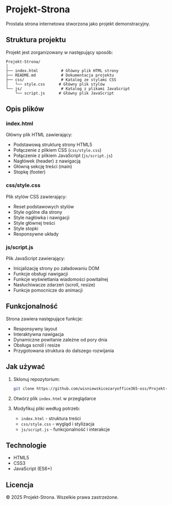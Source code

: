 # Projekt-Strona

Prostata strona internetowa stworzona jako projekt demonstracyjny.

## Struktura projektu

Projekt jest zorganizowany w następujący sposób:

```
Projekt-Strona/
│
├── index.html          # Główny plik HTML strony
├── README.md           # Dokumentacja projektu
├── css/                # Katalog ze stylami CSS
│   └── style.css      # Główny plik stylów
└── js/                 # Katalog z plikami JavaScript
    └── script.js      # Główny plik JavaScript
```

## Opis plików

### index.html
Główny plik HTML zawierający:
- Podstawową strukturę strony HTML5
- Połączenie z plikiem CSS (`css/style.css`)
- Połączenie z plikiem JavaScript (`js/script.js`)
- Nagłówek (header) z nawigacją
- Główną sekcję treści (main)
- Stopkę (footer)

### css/style.css
Plik stylów CSS zawierający:
- Reset podstawowych stylów
- Style ogólne dla strony
- Style nagłówka i nawigacji
- Style głównej treści
- Style stopki
- Responsywne układy

### js/script.js
Plik JavaScript zawierający:
- Inicjalizację strony po załadowaniu DOM
- Funkcje obsługi nawigacji
- Funkcje wyświetlania wiadomości powitalnej
- Nasłuchiwacze zdarzeń (scroll, resize)
- Funkcje pomocnicze do animacji

## Funkcjonalność

Strona zawiera następujące funkcje:
- Responsywny layout
- Interaktywna nawigacja
- Dynamiczne powitanie zależne od pory dnia
- Obsługa scroll i resize
- Przygotowana struktura do dalszego rozwijania

## Jak używać

1. Sklonuj repozytorium:
   ```bash
   git clone https://github.com/wisniewskicezaryoffice365-oss/Projekt-Strona.git
   ```

2. Otwórz plik `index.html` w przeglądarce

3. Modyfikuj pliki według potrzeb:
   - `index.html` - struktura treści
   - `css/style.css` - wygląd i stylizacja
   - `js/script.js` - funkcjonalność i interakcje

## Technologie

- HTML5
- CSS3
- JavaScript (ES6+)

## Licencja

© 2025 Projekt-Strona. Wszelkie prawa zastrzeżone.
